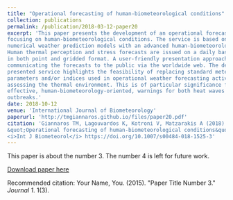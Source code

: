 ```yaml
---
title: "Operational forecasting of human-biometeorological conditions"
collection: publications
permalink: /publication/2018-03-12-paper20
excerpt: 'This paper presents the development of an operational forecasting service 
focusing on human-biometeorological conditions. The service is based on the coupling of 
numerical weather prediction models with an advanced human-biometeorological model. 
Human thermal perception and stress forecasts are issued on a daily basis for Greece, 
in both point and gridded format. A user-friendly presentation approach is adopted for 
communicating the forecasts to the public via the worldwide web. The development of the
presented service highlights the feasibility of replacing standard meteorological 
parameters and/or indices used in operational weather forecasting activities for 
assessing the thermal environment. This is of particular significance for providing 
effective, human-biometeorology-oriented, warnings for both heat waves and cold 
outbreaks.'
date: 2018-10-12
venue: 'International Journal of Biometeorology'
paperurl: 'http://tmgiannaros.github.io/files/paper20.pdf'
citation: 'Giannaros TM, Lagouvardos K, Kotroni V, Matzarakis A (2018) 
&quot;Operational forecasting of human-biometeorological conditions&quot; 
<i>Int J Biometeorol</i> https://doi.org/10.1007/s00484-018-1525-3'
---
```

This paper is about the number 3. The number 4 is left for future work.

[Download paper here](http://tmgiannaros.github.io/files/paper20.pdf)

Recommended citation: Your Name, You. (2015). "Paper Title Number 3." <i>Journal 1</i>. 1(3).
